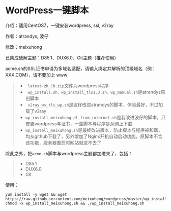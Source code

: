 # WordPress一键脚本
介绍：适用CentOS7，一键安装wordpress, ssl, v2ray

作者：atrandys, 波仔

修改：meixuhong

已集成破解主题：D85.1、DUX6.0、Git主题（推荐使用）

acme.sh的SSL证书申请为多域名适配，请输入绑定并解析的顶级域名（例：XXX.COM），请不要加上 www



> - ` latest-zh_CN.zip`文件为wordpress程序
> - ` wp_install.sh、wp_install_tls1.3.sh、wp_manual.sh`是atrandys原创脚本
> - ` v2ray_ws_tls_wp.sh`是波仔改进atrandys的脚本，体验最好，不过加载了v2ray
> - `wp_install_meixuhong_dl_from_internet.sh`是我改进波仔的脚本，只安装wordpress与证书，一些脚本与程序是从网上下载
> - `wp_install_meixuhong.sh`是最终改进版本，防止脚本与程序被和谐，均从github下载了，另外增加了Nginx开机自动启动功能，原脚本不含该功能，服务器重启时网站就进不去了

除此之外，把`acme.sh`脚本与wordpress主题都加进来了，包括：

> - D85.1
> - DUX6.0
> - Git

使用：

```shell
yum install -y wget && wget https://raw.githubusercontent.com/meixuhong/wordpress/master/wp_install_meixuhong.sh&& chmod +x wp_install_meixuhong.sh && ./wp_install_meixuhong.sh
```
